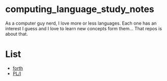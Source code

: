 # computing_language_study_notes
As a computer guy nerd, I love more or less languages. Each one has an interest I guess and I love to learn new concepts form them... That repos is about that.


# List
 - [forth](forth/base_concepts.md)
 - [PL/I](pl_1/base_concepts.md)

